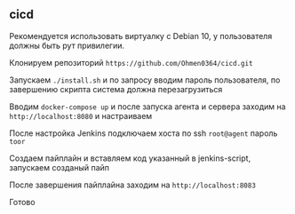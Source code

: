 ## cicd
Рекомендуется использовать виртуалку с Debian 10, у пользователя должны быть рут привилегии.

Клонируем репозиторий ```https://github.com/Ohmen0364/cicd.git``` 

Запускаем ```./install.sh``` и по запросу вводим пароль пользователя, по завершению скрипта система должна перезагрузиться

Вводим ```docker-compose up``` и после запуска агента и сервера заходим на ```http://localhost:8080``` и настраиваем

После настройка Jenkins подключаем хоста по ssh ```root@agent``` пароль ```toor```

Создаем пайплайн и вставляем код указанный в jenkins-script, запускаем созданый пайп

После завершения пайплайна заходим на ```http://localhost:8083```

Готово
